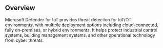 ## Overview

Microsoft Defender for IoT provides threat detection for IoT/OT environments, with multiple deployment options including cloud-connected, fully on-premises, or hybrid environments. It helps protect industrial control systems, building management systems, and other operational technology from cyber threats.

